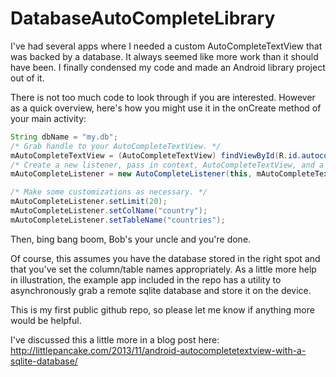 DatabaseAutoCompleteLibrary
===========================

I've had several apps where I needed a custom AutoCompleteTextView that was backed by a database.  It always seemed like more work than it should have been.  I finally condensed my code and made an Android library project out of it.

There is not too much code to look through if you are interested.  However as a quick overview, here's how you might use it in the onCreate method of your main activity:

```java
String dbName = "my.db";
/* Grab handle to your AutoCompleteTextView. */
mAutoCompleteTextView = (AutoCompleteTextView) findViewById(R.id.autocomplete_example);
/* Create a new listener, pass in context, AutoCompleteTextView, and a database name. */
mAutoCompleteListener = new AutoCompleteListener(this, mAutoCompleteTextView, dbName);

/* Make some customizations as necessary. */
mAutoCompleteListener.setLimit(20);
mAutoCompleteListener.setColName("country");
mAutoCompleteListener.setTableName("countries");
```

Then, bing bang boom, Bob's your uncle and you're done.

Of course, this assumes you have the database stored in the right spot and that you've set the column/table names appropriately.  As a little more help in illustration, the example app included in the repo has a utility to asynchronously grab a remote sqlite database and store it on the device.

This is my first public github repo, so please let me know if anything more would be helpful.

I've discussed this a little more in a blog post here:  http://littlepancake.com/2013/11/android-autocompletetextview-with-a-sqlite-database/
